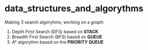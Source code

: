 # data_structures_and_algorythms
Making 3 search algoryhms, working on a _graph_:
1. Depth First Search (DFS) based on **STACK**
2. Breadth First Search (BFS) based on **QUEUE**
3. A* algorythm based on the **PRIORITY QUEUE**
